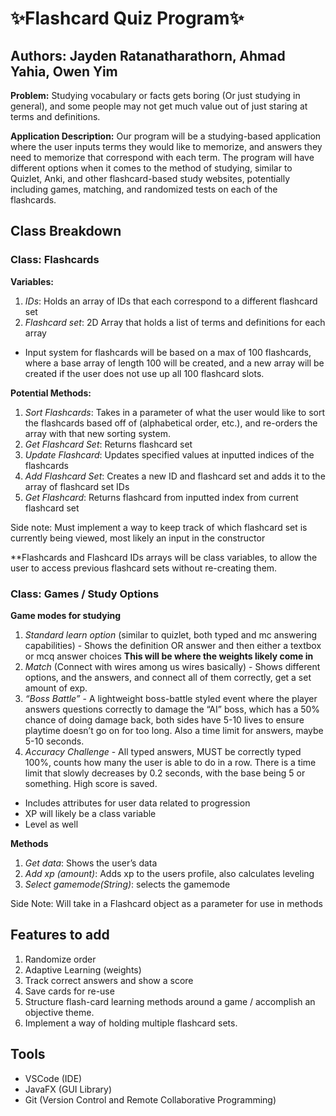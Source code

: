 # ✨Flashcard Quiz Program✨
## Authors: Jayden Ratanatharathorn, Ahmad Yahia, Owen Yim

**Problem:** Studying vocabulary or facts gets boring (Or just studying in general), and some people may not get much value out of just staring at terms and definitions.

**Application Description:** Our program will be a studying-based application where the user inputs terms they would like to memorize, and answers they need to memorize that correspond with each term. The program will have different options when it comes to the method of studying, similar to Quizlet, Anki, and other flashcard-based study websites, potentially including games, matching, and randomized tests on each of the flashcards.

## Class Breakdown

### Class: Flashcards
**Variables:**
1. *IDs*: Holds an array of IDs that each correspond to a different flashcard set
2. *Flashcard set*: 2D Array that holds a list of terms and definitions for each array
- Input system for flashcards will be based on a max of 100 flashcards, where a base array of length 100 will be created, and a new array will be created if the user does not use up all 100 flashcard slots.

**Potential Methods:**
1. *Sort Flashcards*: Takes in a parameter of what the user would like to sort the flashcards based off of (alphabetical order, etc.), and re-orders the array with that new sorting system.
2. *Get Flashcard Set*: Returns flashcard set
3. *Update Flashcard*: Updates specified values at inputted indices of the flashcards
4. *Add Flashcard Set*: Creates a new ID and flashcard set and adds it to the array of flashcard set IDs
5. *Get Flashcard*: Returns flashcard from inputted index from current flashcard set 

Side note: Must implement a way to keep track of which flashcard set is currently being viewed, most likely an input in the constructor

**Flashcards and Flashcard IDs arrays will be class variables, to allow the user to access previous flashcard sets without re-creating them.

### Class: Games / Study Options
**Game modes for studying**
1. *Standard learn option* (similar to quizlet, both typed and mc answering capabilities) - Shows the definition OR answer and then either a textbox or mcq answer choices ****This will be where the weights likely come in****
2. *Match* (Connect with wires among us wires basically) - Shows different options, and the answers, and connect all of them correctly, get a set amount of exp.
3. *“Boss Battle”* - A lightweight boss-battle styled event where the player answers questions correctly to damage the “AI” boss, which has a 50% chance of doing damage back, both sides have 5-10 lives to ensure playtime doesn’t go on for too long. Also a time limit for answers, maybe 5-10 seconds.
4. *Accuracy Challenge* - All typed answers, MUST be correctly typed 100%, counts how many the user is able to do in a row. There is a time limit that slowly decreases by 0.2 seconds, with the base being 5 or something. High score is saved.
- Includes attributes for user data related to progression
- XP will likely be a class variable
- Level as well

**Methods**
1. *Get data*: Shows the user’s data
2. *Add xp (amount)*: Adds xp to the users profile, also calculates leveling
3. *Select gamemode(String)*: selects the gamemode

Side Note: Will take in a Flashcard object as a parameter for use in methods

## Features to add
1. Randomize order
2. Adaptive Learning (weights)
3. Track correct answers and show a score
4. Save cards for re-use
5. Structure flash-card learning methods around a game / accomplish an objective theme.
6. Implement a way of holding multiple flashcard sets.

## Tools
- VSCode (IDE)
- JavaFX (GUI Library)
- Git (Version Control and Remote Collaborative Programming)
